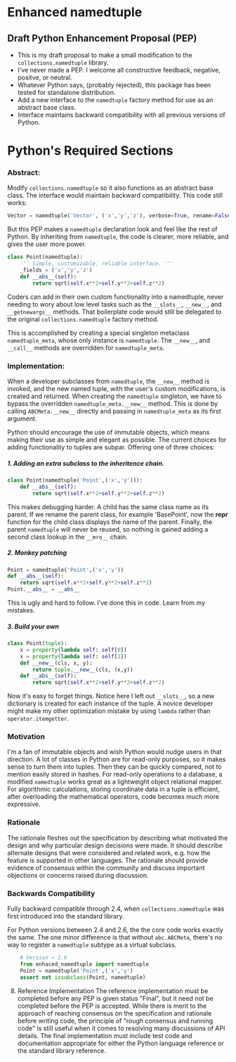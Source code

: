 # Enhanced namedtuple
## Draft Python Enhancement Proposal (PEP)

- This is my draft proposal to make a small modification to the `collections.namedtuple` library.
- I've never made a PEP.  I welcome all constructive feedback, negative, positve, or neutral.
- Whatever Python says, (probably rejected), this package has been tested for standalone distribution.
- Add a new interface to the `namedtuple` factory method for use as an abstract base class.
- Interface maintains backward compatibility with all previous versions of Python.

# Python's Required Sections

### Abstract:

Modify `collections.namedtuple` so it also functions as an abstract base class.  The interface would maintain backward compatibility.  This code still works:

```python
Vector = namedtuple('Vector', ('x','y','z'), verbose=True, rename=False)
```

But this PEP makes a `namedtuple` declaration look and feel like the rest of Python.  By inheriting from `namedtuple`, the code is clearer, more reliable, and gives the user more power.

```python
class Point(namedtuple):
    ''' Simple, customizable, reliable interface. '''
    _fields = ('x','y','z')
    def __abs__(self):
        return sqrt(self.x**2+self.y**2+self.z**2)
```

Coders can add in their own custom functionality into a namedtuple, never needing to wory about low level tasks such as the `__slots__`, `__new__`, and `__getnewargs__` methods.  That boilerplate code would still be delegated to the original `collections.namedtuple` factory method.

This is accomplished by creating a special singleton metaclass `namedtuple_meta`, whose only instance is `namedtuple`.  The `__new__`, and `__call__` methods are overridden for `namedtuple_meta`.

### Implementation:

When a developer subclasses from `namedtuple`, the `__new__` method is invoked, and the new named tuple, with the user's custom modifications, is created and returned.  When creating the `namedtuple` singleton, we have to bypass the overridden `namedtuple_meta.__new__` method.  This is done by calling `ABCMeta.__new__` directly and passing in `namedtuple_meta` as its first argument.

Python should encourage the use of immutable objects, which means making their use as simple and elegant as possible.  The current choices for adding functionality to tuples are subpar.  Offering one of three choices:

##### 1\. Adding an extra subclass to the inheritence chain.
```python
class Point(namedtuple('Point',('x','y'))):
    def __abs__(self):
        return sqrt(self.x**2+self.y**2+self.z**2)
```
This makes debugging harder.  A child has the same class name as its parent.  If we rename the parent class, for example 'BasePoint', now the __repr__ function  for the child class displays the name of the parent.  Finally, the parent `namedtuple` will never be reused, so nothing is gained adding a second class lookup in the `__mro__` chain.

##### 2\. Monkey patching
```python
Point = namedtuple('Point',('x','y'))
def __abs__(self):
    return sqrt(self.x**2+self.y**2+self.z**2)
Point.__abs__ = __abs__
```
This is ugly and hard to follow.  I've done this in code.  Learn from my mistakes.

##### 3\. Build your own
```python
class Point(tuple):
    x = property(lambda self: self[0])
    x = property(lambda self: self[1])
    def __new__(cls, x, y):
        return tuple.__new__(cls, (x,y))
    def __abs__(self):
        return sqrt(self.x**2+self.y**2+self.z**2)
```
Now it's easy to forget things.  Notice here I left out `__slots__`, so a new dictionary is created for each instance of the tuple.  A novice developer might make my other optimization mistake by using `lambda` rather than `operator.itemgetter`.

### Motivation

I'm a fan of immutable objects and wish Python would nudge users in that direction.  A lot of classes in Python are for read-only purposes, so it makes sense to turn them into tuples.  Then they can be quickly compared, not to mention easily stored in hashes.  For read-only operations to a database, a modified `namedtuple` works great as a lightweight object relational mapper.  For algorithmic calculations, storing coordinate data in a tuple is efficient, after overloading the mathematical operators, code becomes much more expressive.

### Rationale

The rationale fleshes out the specification by describing what motivated the design and why particular design decisions were made.  It should describe alternate designs that were considered and related work, e.g. how the feature is supported in other languages. The rationale should provide evidence of consensus within the community and discuss important objections or concerns raised during discussion.

### Backwards Compatibility
Fully backward compatible through 2.4, when `collections.namedtuple` was first introduced into the standard library.

For Python versions between 2.4 and 2.6, the the core code works exactly the same.  The one minor difference is that without `abc.ABCMeta`, there's no way to register a `namedtuple` subtype as a virtual subclass.

```python
    # Version < 2.6
    from enhaced_namedtuple import namedtuple
    Point = namedtuple('Point',('x','y')
    assert not issubclass(Point, namedtuple)
```

8) Reference Implementation
    The reference implementation must be completed before any PEP is given status "Final", but it need not be completed before the PEP is accepted. While there is merit to the approach of reaching consensus on the specification and rationale before writing code, the principle of "rough consensus and running code" is still useful when it comes to resolving many discussions of API details.
    The final implementation must include test code and documentation appropriate for either the Python language reference or the standard library reference.
